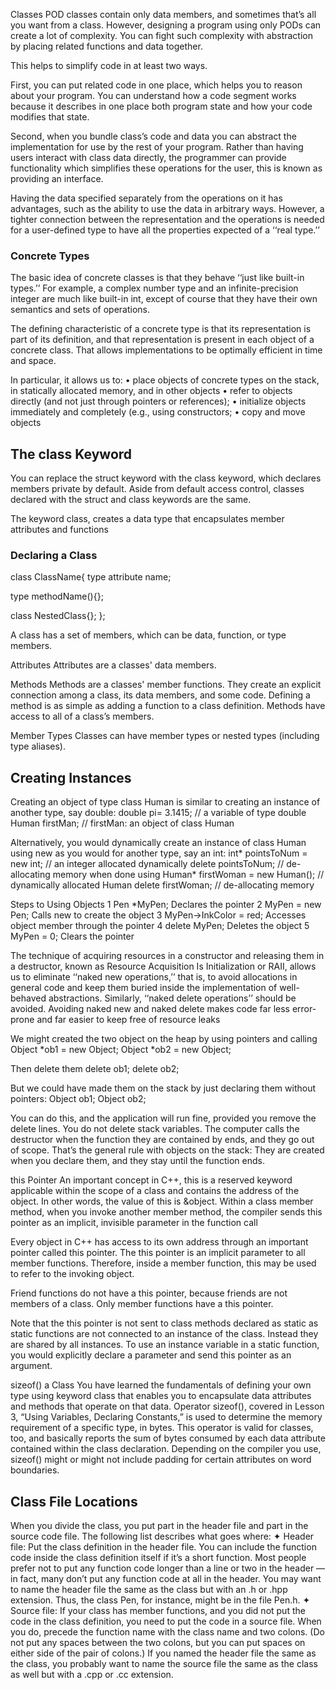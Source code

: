 Classes
POD classes contain only data members, and sometimes that’s all you want from a class. However, designing a program using only PODs can create a lot of complexity. You can fight such complexity with abstraction by placing related functions and data together.

This helps to simplify code in at least two ways.

First, you can put related code in one place, which helps you to reason about your program. You can understand how a code segment works because it describes in one place both program state and how your code modifies that state.

Second, when you bundle class’s code and data you can abstract the implementation for use by the rest of your program. Rather than having users interact with class data directly, the programmer can provide functionality which simplifies these operations for the user, this is known as providing an interface.


Having the data specified separately from the operations on it has advantages, such as the ability to use the data in arbitrary ways. However, a tighter connection between the representation and the operations is needed for a user-defined type to have all the properties expected of a ‘‘real type.’’


### Concrete Types
The basic idea of concrete classes is that they behave ‘‘just like built-in types.’’ For example, a complex number type and an infinite-precision integer are much like built-in int, except of course that they have their own semantics and sets of operations.

The defining characteristic of a concrete type is that its representation is part of its definition, and that representation is present in each object of a concrete class. That allows implementations to be optimally efficient in time and space.

In particular, it allows us to:
• place objects of concrete types on the stack, in statically allocated memory, and in other objects
• refer to objects directly (and not just through pointers or references);
• initialize objects immediately and completely (e.g., using constructors;
• copy and move objects



## The class Keyword
You can replace the struct keyword with the class keyword, which declares members private by default. Aside from default access control, classes declared with the struct and class keywords are the same.

The keyword class, creates a data type that encapsulates member attributes and functions

### Declaring a Class

class ClassName{
  type attribute name;

  type methodName(){};

  class NestedClass{};
};

A class has a set of members, which can be data, function, or type members.

Attributes
Attributes are a classes' data members.

Methods
Methods are a classes' member functions. They create an explicit connection among a class, its data members, and some code. Defining a method is as simple as adding a function to a class definition. Methods have access to all of a class’s members.

Member Types
Classes can have member types or nested types (including type aliases).



















## Creating Instances
Creating an object of type class Human is similar to creating an instance of another type, say double:
double pi= 3.1415; // a variable of type double
Human firstMan; // firstMan: an object of class Human

Alternatively, you would dynamically create an instance of class Human using new as you would for another type, say an int:
int* pointsToNum = new int; // an integer allocated dynamically
delete pointsToNum; // de-allocating memory when done using
Human* firstWoman = new Human(); // dynamically allocated Human
delete firstWoman; // de-allocating memory



Steps to Using Objects
1 Pen *MyPen; Declares the pointer
2 MyPen = new Pen; Calls new to create the object
3 MyPen->InkColor = red; Accesses object member through the pointer
4 delete MyPen; Deletes the object
5 MyPen = 0; Clears the pointer


The technique of acquiring resources in a constructor and releasing them in a destructor, known as Resource Acquisition Is Initialization or RAII, allows us to eliminate ‘‘naked new operations,’’ that is, to avoid allocations in general code and keep them buried inside the implementation of well-behaved abstractions. Similarly, ‘‘naked delete operations’’ should be avoided. Avoiding naked new and naked delete makes code far less error-prone and far easier to keep free of resource leaks




We might created the two object on the heap by using pointers and calling
Object *ob1 = new Object;
Object *ob2 = new Object;

Then delete them
delete ob1;
delete ob2;

But we could have made them on the stack by just declaring them without pointers:
Object ob1;
Object ob2;

You can do this, and the application will run fine, provided you remove the delete lines.
You do not delete stack variables. The computer calls the destructor when the function they are contained by ends, and they go out of scope. That’s the general rule with objects on the stack: They are created when you declare them, and they stay until the function ends.








this Pointer
An important concept in C++, this is a reserved keyword applicable within the scope
of a class and contains the address of the object. In other words, the value of this is
&object. Within a class member method, when you invoke another member method, the
compiler sends this pointer as an implicit, invisible parameter in the function call

Every object in C++ has access to its own address through an important pointer called this pointer. The this pointer is an implicit parameter to all member functions. Therefore, inside a member function, this may be used to refer to the invoking object.

Friend functions do not have a this pointer, because friends are not members of a class. Only member functions have a this pointer.

Note that the this pointer is not sent to class methods declared
as static as static functions are not connected to an instance
of the class. Instead they are shared by all instances.
To use an instance variable in a static function, you would explicitly declare a parameter and send this pointer as an argument.








sizeof() a Class
You have learned the fundamentals of defining your own type using keyword class
that enables you to encapsulate data attributes and methods that operate on that data.
Operator sizeof(), covered in Lesson 3, “Using Variables, Declaring Constants,” is
used to determine the memory requirement of a specific type, in bytes. This operator
is valid for classes, too, and basically reports the sum of bytes consumed by each data
attribute contained within the class declaration. Depending on the compiler you use,
sizeof() might or might not include padding for certain attributes on word boundaries.










## Class File Locations
When you divide the class, you put part in the header file and part in the
source code file. The following list describes what goes where:
✦ Header file: Put the class definition in the header file. You can include
the function code inside the class definition itself if it’s a short function.
Most people prefer not to put any function code longer than a line or
two in the header — in fact, many don’t put any function code at all in
the header. You may want to name the header file the same as the class
but with an .h or .hpp extension. Thus, the class Pen, for instance,
might be in the file Pen.h.
✦ Source file: If your class has member functions, and you did not put the
code in the class definition, you need to put the code in a source file.
When you do, precede the function name with the class name and two
colons. (Do not put any spaces between the two colons, but you can put
spaces on either side of the pair of colons.) If you named the header file
the same as the class, you probably want to name the source file the
same as the class as well but with a .cpp or .cc extension.
